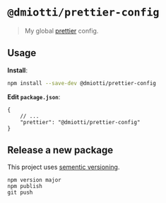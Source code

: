 # `@dmiotti/prettier-config`

> My global [prettier](https://prettier.io) config.

## Usage

**Install**:

```sh
npm install --save-dev @dmiotti/prettier-config
```

**Edit `package.json`**:

```jsonc
{
    // ...
    "prettier": "@dmiotti/prettier-config"
}
```

## Release a new package

This project uses [sementic versioning](https://semver.org/).

```
npm version major
npm publish
git push
```
